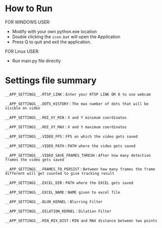 
# How to Run

FOR WINDOWS USER: 
- Modify with your own python.exe location 
- Double clicking the `icon.bat` will open the Application
- Press Q to quit and exit the application.

FOR Linux USER: 
- Run main.py file directly


# Settings file summary

`__APP_SETTINGS__.RTSP_LINK` : `Enter your RTSP LINK OR 0 to use webcam`

`__APP_SETTINGS__.DOTS_HISTORY` : `The max number of dots that will be visible on video`

`__APP_SETTINGS__.ROI_XY_MIN` : `X and Y minimum coordinates`

`__APP_SETTINGS__.ROI_XY_MAX` : `X and Y maximum coordinates`

`__APP_SETTINGS__.VIDEO_FPS` : `FPS on which the video gets saved`

`__APP_SETTINGS__.VIDEO_PATH` : `PATH where the video gets saved`

`__APP_SETTINGS__.VIDEO_SAVE_FRAMES_THRESH` : `After how many detection frames the video gets saved`

`__APP_SETTINGS__.FRAMES_TO_PERSIST` : `Between how many frames the frame different will get counted to give tracking result`

`__APP_SETTINGS__.EXCEL_DIR` : `PATH where the EXCEL gets saved`

`__APP_SETTINGS__.EXCEL_NAME` : `NAME given to excel file`

`__APP_SETTINGS__.BLUR_KERNEL` : `Blurring Filter`

`__APP_SETTINGS__.DILATION_KERNEL` : `Dilation Filter`

`__APP_SETTINGS__.MIN_MIX_DIST` : `MIN and MAX distance between two points`